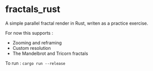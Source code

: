 # fractals_rust
A simple parallel fractal render in Rust, writen as a practice exercise.

For now this supports :
- Zooming and reframing
- Custom resolution
- The Mandelbrot and Tricorn fractals

To run : `cargo run --release`
